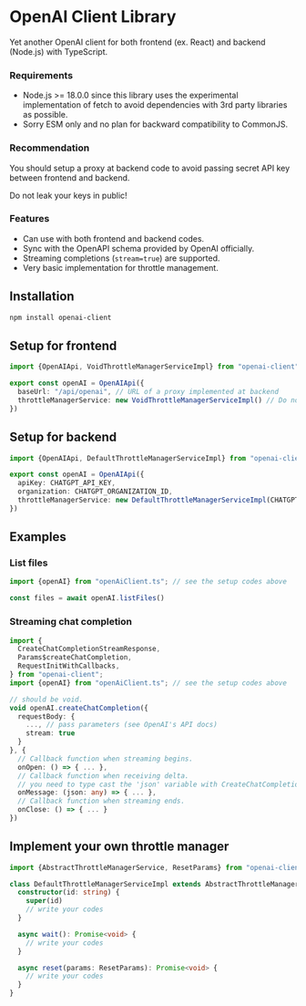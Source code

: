 # OpenAI Client Library
Yet another OpenAI client for both frontend (ex. React) and backend (Node.js) with TypeScript.

### Requirements
* Node.js >= 18.0.0 since this library uses the experimental implementation of fetch
to avoid dependencies with 3rd party libraries as possible.
* Sorry ESM only and no plan for backward compatibility to CommonJS.

### Recommendation
You should setup a proxy at backend code to avoid passing secret API key between frontend and backend.

Do not leak your keys in public!

### Features
* Can use with both frontend and backend codes.
* Sync with the OpenAPI schema provided by OpenAI officially.
* Streaming completions (`stream=true`) are supported.
* Very basic implementation for throttle management.

## Installation
```bash
npm install openai-client
```

## Setup for frontend

```typescript
import {OpenAIApi, VoidThrottleManagerServiceImpl} from "openai-client";

export const openAI = OpenAIApi({
  baseUrl: "/api/openai", // URL of a proxy implemented at backend
  throttleManagerService: new VoidThrottleManagerServiceImpl() // Do not care about rate limit
})
```

## Setup for backend

```typescript
import {OpenAIApi, DefaultThrottleManagerServiceImpl} from "openai-client";

export const openAI = OpenAIApi({
  apiKey: CHATGPT_API_KEY,
  organization: CHATGPT_ORGANIZATION_ID,
  throttleManagerService: new DefaultThrottleManagerServiceImpl(CHATGPT_ORGANIZATION_ID)
})
```

## Examples
### List files
```typescript
import {openAI} from "openAiClient.ts"; // see the setup codes above

const files = await openAI.listFiles()
```

### Streaming chat completion
```typescript
import {
  CreateChatCompletionStreamResponse,
  Params$createChatCompletion,
  RequestInitWithCallbacks,
} from "openai-client";
import {openAI} from "openAiClient.ts"; // see the setup codes above

// should be void.
void openAI.createChatCompletion({
  requestBody: {
    ..., // pass parameters (see OpenAI's API docs)
    stream: true
  }
}, {
  // Callback function when streaming begins.
  onOpen: () => { ... },
  // Callback function when receiving delta.
  // you need to type cast the 'json' variable with CreateChatCompletionStreamResponse
  onMessage: (json: any) => { ... },
  // Callback function when streaming ends.
  onClose: () => { ... }
})
```

## Implement your own throttle manager

```typescript
import {AbstractThrottleManagerService, ResetParams} from "openai-client";

class DefaultThrottleManagerServiceImpl extends AbstractThrottleManagerService {
  constructor(id: string) {
    super(id)
    // write your codes
  }

  async wait(): Promise<void> {
    // write your codes
  }

  async reset(params: ResetParams): Promise<void> {
    // write your codes
  }
}
```
